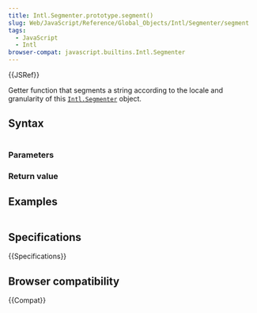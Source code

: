 ```yaml
---
title: Intl.Segmenter.prototype.segment()
slug: Web/JavaScript/Reference/Global_Objects/Intl/Segmenter/segment
tags:
  - JavaScript
  - Intl
browser-compat: javascript.builtins.Intl.Segmenter
---
```

{{JSRef}}

Getter function that segments a string according to the locale and granularity of this [`Intl.Segmenter`](/en-US/docs/Web/JavaScript/Reference/Global_Objects/Intl/Segmenter) object.


## Syntax

```js
```

### Parameters

### Return value


## Examples

```js
```

## Specifications

{{Specifications}}

## Browser compatibility

{{Compat}}
